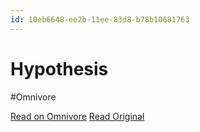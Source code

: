 ```yaml
---
id: 10eb6648-ee2b-11ee-83d8-b78b10681763
---
```


# Hypothesis
#Omnivore

[Read on Omnivore](https://omnivore.app/me/hypothesis-18e8cb9122f)
[Read Original](https://hypothes.is/a/QxERgO4dEe69-C_vKsr1wg)

